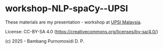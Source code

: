 # workshop-NLP-spaCy--UPSI

These materials are my presentation - workshop at [UPSI Malaysia](https://www.upsi.edu.my/).

License: CC-BY-SA 4.0 (https://creativecommons.org/licenses/by-sa/4.0/)

(c) 2025 - Bambang Purnomosidi D. P.
